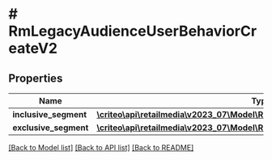 # # RmLegacyAudienceUserBehaviorCreateV2

## Properties

Name | Type | Description | Notes
------------ | ------------- | ------------- | -------------
**inclusive_segment** | [**\criteo\api\retailmedia\v2023_07\Model\RmLegacySegmentUserBehaviorCreateV2**](RmLegacySegmentUserBehaviorCreateV2.md) |  |
**exclusive_segment** | [**\criteo\api\retailmedia\v2023_07\Model\RmLegacySegmentUserBehaviorCreateV2**](RmLegacySegmentUserBehaviorCreateV2.md) |  | [optional]

[[Back to Model list]](../../README.md#models) [[Back to API list]](../../README.md#endpoints) [[Back to README]](../../README.md)
